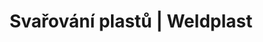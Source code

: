 ---
Link: "file:/Users/vinayakpatel/Downloads/www.weldplast.cz/produkty/svarovani-plastu/svarovani-plastu-rucni-pristroje"
product_name: "null"
product_id: "null"
title: "Svařování plastů | Weldplast"
product_desc: ""
product_specs: ""
product_downloads: ""
href: ""
accessories: ""
similar_products: ""
---